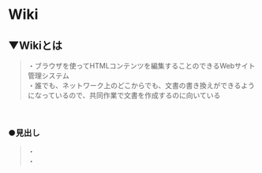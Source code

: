 # Wiki

## ▼Wikiとは
>・ブラウザを使ってHTMLコンテンツを編集することのできるWebサイト管理システム<br>
>・誰でも、ネットワーク上のどこからでも、文書の書き換えができるようになっているので、共同作業で文書を作成するのに向いている<br>
<br>

### ●見出し
>・<br>
>・<br>
<br>
